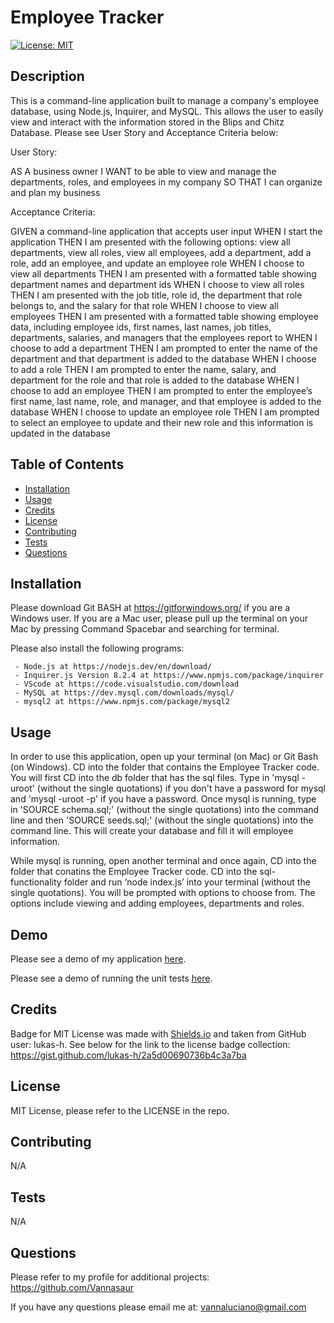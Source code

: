# Employee Tracker
  [![License: MIT](https://img.shields.io/badge/License-MIT-green.svg)](https://opensource.org/licenses/MIT)
## Description

This is a command-line application built to manage a company's employee database, using Node.js, Inquirer, and MySQL. This allows the user to easily view and interact with the information stored in the Blips and Chitz Database. Please see User Story and Acceptance Criteria below:

User Story: 

AS A business owner
I WANT to be able to view and manage the departments, roles, and employees in my company
SO THAT I can organize and plan my business

Acceptance Criteria:

GIVEN a command-line application that accepts user input
WHEN I start the application
THEN I am presented with the following options: view all departments, view all roles, view all employees, add a department, add a role, add an employee, and update an employee role
WHEN I choose to view all departments
THEN I am presented with a formatted table showing department names and department ids
WHEN I choose to view all roles
THEN I am presented with the job title, role id, the department that role belongs to, and the salary for that role
WHEN I choose to view all employees
THEN I am presented with a formatted table showing employee data, including employee ids, first names, last names, job titles, departments, salaries, and managers that the employees report to
WHEN I choose to add a department
THEN I am prompted to enter the name of the department and that department is added to the database
WHEN I choose to add a role
THEN I am prompted to enter the name, salary, and department for the role and that role is added to the database
WHEN I choose to add an employee
THEN I am prompted to enter the employee’s first name, last name, role, and manager, and that employee is added to the database
WHEN I choose to update an employee role
THEN I am prompted to select an employee to update and their new role and this information is updated in the database


## Table of Contents

  - [Installation](#installation)
  - [Usage](#usage)
  - [Credits](#credits)
  - [License](#license)
  - [Contributing](#contributing)
  - [Tests](#tests)
  - [Questions](#questions)


## Installation

Please download Git BASH at https://gitforwindows.org/ if you are a Windows user. If you are a Mac user, please pull up the terminal on your Mac by pressing Command Spacebar and searching for terminal. 

Please also install the following programs: 

     - Node.js at https://nodejs.dev/en/download/
     - Inquirer.js Version 8.2.4 at https://www.npmjs.com/package/inquirer
     - VScode at https://code.visualstudio.com/download
     - MySQL at https://dev.mysql.com/downloads/mysql/
     - mysql2 at https://www.npmjs.com/package/mysql2


## Usage

In order to use this application, open up your terminal (on Mac) or Git Bash (on Windows). CD into the folder that contains the Employee Tracker code. You will first CD into the db folder that has the sql files. Type in 'mysql -uroot' (without the single quotations) if you don't have a password for mysql and 'mysql -uroot -p' if you have a password. Once mysql is running, type in 'SOURCE schema.sql;' (without the single quotations) into the command line and then 'SOURCE seeds.sql;' (without the single quotations) into the command line. This will create your database and fill it will employee information.

While mysql is running, open another terminal and once again, CD into the folder that conatins the Employee Tracker code. CD into the sql-functionality folder and run ‘node index.js’ into your terminal (without the single quotations). You will be prompted with options to choose from. The options include viewing and adding employees, departments and roles.

## Demo

Please see a demo of my application [here](https://drive.google.com/file/d/1jpLqCreCzfTKux7VB6ohjFCcrYvUZHDz/view?usp=sharing).

Please see a demo of running the unit tests [here](https://drive.google.com/file/d/1i14kvGCTNl4D7VvQDHPBTHbkbfbwN0VS/view?usp=sharing).

## Credits

Badge for MIT License was made with [Shields.io](http://shields.io/) and taken from GitHub user: lukas-h. See below for the link to the license badge collection: https://gist.github.com/lukas-h/2a5d00690736b4c3a7ba


## License

MIT License, please refer to the LICENSE in the repo.

## Contributing

N/A

## Tests

N/A

## Questions

Please refer to my profile for additional projects: https://github.com/Vannasaur

If you have any questions please email me at: vannaluciano@gmail.com